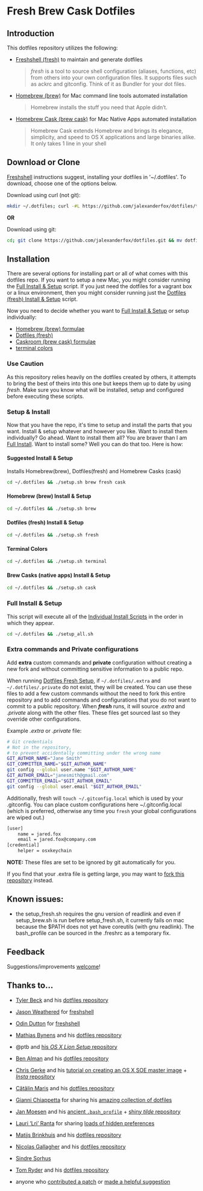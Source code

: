 #  Fresh Brew Cask Dotfiles

## Introduction
This dotfiles repository utilizes the following:
* [Freshshell (fresh)](https://github.com/freshshell/fresh) to maintain and generate dotfiles

	>*fresh* is a tool to source shell configuration (aliases, functions, etc) from others into your own configuration files. It supports files such as ackrc and gitconfig. Think of it as Bundler for your dot files.

* [Homebrew (brew)](http://brew.sh/) for Mac command line tools automated installation

	>Homebrew installs the stuff you need that Apple didn’t.

* [Homebrew Cask (brew cask)](http://caskroom.io/) for Mac Native Apps automated installation

	>Homebrew Cask extends Homebrew and brings its elegance, simplicity, and speed to OS X applications and large binaries alike. It only takes 1 line in your shell


## Download or Clone
[Freshshell](https://github.com/freshshell/fresh) instructions suggest, installing your dotfiles in '~/.dotfiles'. To download, choose one of the options below.


Download using curl (not git):

```bash
mkdir ~/.dotfiles; curl -#L https://github.com/jalexanderfox/dotfiles/tarball/master | tar -xzv --strip-components 1 -C ~/.dotfiles
```

__OR__

Download using git:

```bash
cd; git clone https://github.com/jalexanderfox/dotfiles.git && mv dotfiles ~/.dotfiles
```

## Installation
There are several options for installing part or all of what comes with this dotfiles repo. If you want to setup a new Mac, you might consider running the [Full Install & Setup](#user-content-full-install--setup) script. If you just need the dotfiles for a vagrant box or a linux environment, then you might consider running just the [Dotfiles (fresh) Install & Setup](#user-content-dotfiles-fresh-install--setup) script.


Now you need to decide whether you want to [Full Install & Setup](#user-content-full-install--setup) or setup individually:
* [Homebrew (brew) formulae](#user-content-homebrew-brew-install--setup)
* [Dotfiles (fresh)](#user-content-dotfiles-fresh-install--setup)
* [Caskroom (brew cask) formulae](#user-content-brew-casks-native-apps--install--setup)
* [terminal colors](#user-content-terminal-colors)
<!-- * [Sensible OS X defaults](#user-content-sensible-os-x-defaults). -->


### Use Caution
As this repository relies heavily on the dotfiles created by others, it attempts to bring the best of theirs into this one but keeps them up to date by using _fresh_. Make sure you know what will be installed, setup and configured before executing these scripts.

### Setup & Install
Now that you have the repo, it's time to setup and install the parts that you want. Install & setup whatever and however you like. Want to install them individually? Go ahead. Want to install them all? You are braver than I am [Full Install](#user-content-full-install--setup). Want to install some? Well you can do that too. Here is how:

#### Suggested Install & Setup
Installs Homebrew(brew), Dotfiles(fresh) and Homebrew Casks (cask)
```bash
cd ~/.dotfiles && ./setup.sh brew fresh cask
```

#### Homebrew (brew) Install & Setup
```bash
cd ~/.dotfiles && ./setup.sh brew
```

#### Dotfiles (fresh) Install & Setup
```bash
cd ~/.dotfiles && ./setup.sh fresh
```

#### Terminal Colors
```bash
cd ~/.dotfiles && ./setup.sh terminal
```

#### Brew Casks (native apps) Install & Setup
```bash
cd ~/.dotfiles && ./setup.sh cask
```

<!--
# DEPRECATED
# use something like this:
# https://github.com/mathiasbynens/dotfiles/blob/master/.macos

#### Sensible OS X defaults (use caution)
When setting up a new Mac, you may want to set some sensible OS X defaults. Use caution when executing this script, it's important to review it first:
```bash
cd ~/.dotfiles && ./setup.sh osx
``` -->

### Full Install & Setup
This script will execute all of the [Individual Install Scripts](#user-content-individual-install-scripts) in the order in which they appear.

```bash
cd ~/.dotfiles && ./setup_all.sh
```

### Extra commands and Private configurations
Add __extra__ custom commands and __private__ configuration without creating a new fork and without committing sensitive information to a public repo.

When running [Dotfiles Fresh Setup](#user-content-dotfiles-fresh-install--setup), if `~/.dotfiles/.extra` and `~/.dotfiles/.private` do not exist, they will be created. You can use these files to add a few custom commands without the need to fork this entire repository and to add commands and configurations that you do not want to commit to a public repository. When ___fresh___ runs, it will source _.extra_ and _.private_ along with the other files. These files get sourced last so they override other configurations.

Example _.extra_ or _.private_ file:

```bash
# Git credentials
# Not in the repository,
# to prevent accidentally committing under the wrong name
GIT_AUTHOR_NAME="Jane Smith"
GIT_COMMITTER_NAME="$GIT_AUTHOR_NAME"
git config --global user.name "$GIT_AUTHOR_NAME"
GIT_AUTHOR_EMAIL="janesmith@gmail.com"
GIT_COMMITTER_EMAIL="$GIT_AUTHOR_EMAIL"
git config --global user.email "$GIT_AUTHOR_EMAIL"
```

Additionally, fresh will ```touch ~/.gitconfig.local``` which is used by your .gitconfig. You can place custom configurations here ~/.gitconfig.local (which is preferred, otherwise any time you ```fresh``` your global configurations are wiped out.)
```bash
[user]
	name = jared.fox
	email = jared.fox@company.com
[credential]
	helper = osxkeychain
```

__NOTE:__ These files are set to be ignored by git automatically for you.

If you find that your .extra file is getting large, you may want to [fork this repository](https://github.com/jalexanderfox/dotfiles/fork_select) instead.


## Known issues:
* the setup_fresh.sh requires the gnu version of readlink and even if setup_brew.sh is run before setup_fresh.sh, it currently fails on mac because the $PATH does not yet have coreutils (with gnu readlink). The bash_profile can be sourced in the .freshrc as a temporary fix.

## Feedback
Suggestions/improvements
[welcome](https://github.com/jalexanderfox/dotfiles/issues)!

## Thanks to...
* [Tyler Beck](https://github.com/tylerbeck) and his [dotfiles repository](https://github.com/tylerbeck/dotfiles)
* [Jason Weathered](https://github.com/jasoncodes) for [freshshell](https://github.com/freshshell/fresh)
* [Odin Dutton](https://github.com/twe4ked) for [freshshell](https://github.com/freshshell/fresh)
* [Mathias Bynens](http://mathiasbynens.be/) and his [dotfiles repository](https://github.com/mathiasbynens/dotfiles)
* @ptb and [his _OS X Lion Setup_ repository](https://github.com/ptb/Mac-OS-X-Lion-Setup)
* [Ben Alman](http://benalman.com/) and his [dotfiles repository](https://github.com/cowboy/dotfiles)
* [Chris Gerke](http://www.randomsquared.com/) and his [tutorial on creating an OS X SOE master image](http://chris-gerke.blogspot.com/2012/04/mac-osx-soe-master-image-day-7.html) + [_Insta_ repository](https://github.com/cgerke/Insta)
* [Cãtãlin Mariş](https://github.com/alrra) and his [dotfiles repository](https://github.com/alrra/dotfiles)
* [Gianni Chiappetta](http://gf3.ca/) for sharing his [amazing collection of dotfiles](https://github.com/gf3/dotfiles)
* [Jan Moesen](http://jan.moesen.nu/) and his [ancient `.bash_profile`](https://gist.github.com/1156154) + [shiny _tilde_ repository](https://github.com/janmoesen/tilde)
* [Lauri ‘Lri’ Ranta](http://lri.me/) for sharing [loads of hidden preferences](http://lri.me/osx.html#hidden-preferences)
* [Matijs Brinkhuis](http://hotfusion.nl/) and his [dotfiles repository](https://github.com/matijs/dotfiles)
* [Nicolas Gallagher](http://nicolasgallagher.com/) and his [dotfiles repository](https://github.com/necolas/dotfiles)
* [Sindre Sorhus](http://sindresorhus.com/)
* [Tom Ryder](http://blog.sanctum.geek.nz/) and his [dotfiles repository](https://github.com/tejr/dotfiles)

* anyone who [contributed a patch](https://github.com/jalexanderfox/dotfiles/contributors) or [made a helpful suggestion](https://github.com/jalexanderfox/dotfiles/issues)
